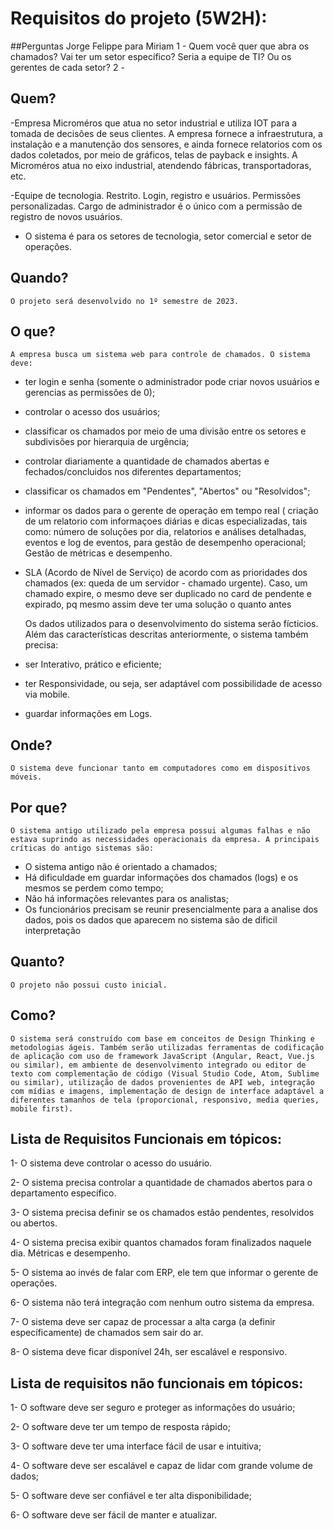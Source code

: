 # Requisitos do projeto (5W2H):
##Perguntas Jorge Felippe para Miriam
1 - Quem você quer que abra os chamados? Vai ter um setor específico? Seria a equipe de TI? Ou os gerentes de cada setor?
2 - 

## Quem?
 -Empresa Microméros que atua no setor industrial e utiliza IOT para a tomada de decisões de seus clientes. A empresa fornece a infraestrutura, a instalação e a manutenção dos sensores, e ainda fornece relatorios com os dados coletados, por meio de gráficos, telas de payback e insights. A Microméros atua no eixo industrial, atendendo fábricas, transportadoras, etc. 

-Equipe de tecnologia. Restrito. Login, registro e usuários. Permissões personalizadas. Cargo de administrador é o único com a permissão de registro de novos 		    usuários.
- O sistema é para os setores de tecnologia, setor comercial e setor de operações.

## Quando?
	O projeto será desenvolvido no 1º semestre de 2023. 
    
## O que?
	A empresa busca um sistema web para controle de chamados. O sistema deve:
- ter login e senha (somente o administrador pode criar novos usuários e gerencias as permissões de 0);
- controlar o acesso dos usuários;
- classificar os chamados por meio de uma divisão entre os setores e subdivisões por hierarquia de urgência;
- controlar diariamente a quantidade de chamados abertas e fechados/concluidos nos diferentes departamentos; 
- classificar os chamados em "Pendentes", "Abertos" ou "Resolvidos";
- informar os dados para o gerente de operação em tempo real ( criação de um relatorio com informaçoes diárias e dicas especializadas, tais como: número de soluções por dia, relatorios e análises detalhadas, eventos e log de eventos, para gestão de desempenho operacional; Gestão de métricas e desempenho. 
- SLA (Acordo de Nível de Serviço) de acordo com as prioridades dos chamados (ex: queda de um servidor - chamado urgente). Caso, um chamado expire, o mesmo deve ser duplicado no card de pendente e expirado, pq mesmo assim deve ter uma solução o quanto antes

	Os dados utilizados para o desenvolvimento do sistema serão fícticios. Além das características descritas anteriormente, o sistema também precisa: 
- ser Interativo, prático e eficiente;
- ter Responsividade, ou seja, ser adaptável com possibilidade de acesso via mobile.
- guardar informações em Logs.
  
## Onde?
  	O sistema deve funcionar tanto em computadores como em dispositivos móveis. 
    
## Por que?
	O sistema antigo utilizado pela empresa possui algumas falhas e não estava suprindo as necessidades operacionais da empresa. A principais críticas do antigo sistemas são: 
- O sistema antigo não é orientado a chamados;
- Há dificuldade em guardar informações dos chamados (logs) e os mesmos se perdem como tempo;
- Não há informações relevantes para os analistas;
- Os funcionários precisam se reunir presencialmente para a analise dos dados, pois os dados que aparecem no sistema são de dificil interpretação  

 ## Quanto?
 	O projeto não possui custo inicial.
    
## Como?
	O sistema será construído com base em conceitos de Design Thinking e metodologias ágeis. Também serão utilizadas ferramentas de codificação de aplicação com uso de framework JavaScript (Angular, React, Vue.js ou similar), em ambiente de desenvolvimento integrado ou editor de texto com complementação de código (Visual Studio Code, Atom, Sublime ou similar), utilização de dados provenientes de API web, integração com mídias e imagens, implementação de design de interface adaptável a diferentes tamanhos de tela (proporcional, responsivo, media queries, mobile first).
	
## Lista de Requisitos Funcionais em tópicos:

1- O sistema deve controlar o acesso do usuário.

2- O sistema precisa controlar a quantidade de chamados abertos para o departamento específico.

3- O sistema precisa definir se os chamados estão pendentes, resolvidos ou abertos.

4- O sistema precisa exibir quantos chamados foram finalizados naquele dia. Métricas e desempenho.

5- O sistema ao invés de falar com ERP, ele tem que informar o gerente de operações. 

6- O sistema não terá integração com nenhum outro sistema da empresa.

7- O sistema deve ser capaz de processar a alta carga (a definir específicamente) de chamados sem sair do ar.

8- O sistema deve ficar disponível 24h, ser escalável e responsivo.

## Lista de requisitos não funcionais em tópicos:

1- O software deve ser seguro e proteger as informações do usuário;

2- O software deve ter um tempo de resposta rápido;

3- O software deve ter uma interface fácil de usar e intuitiva;

4- O software deve ser escalável e capaz de lidar com grande volume de dados;

5- O software deve ser confiável e ter alta disponibilidade;

6- O software deve ser fácil de manter e atualizar.



